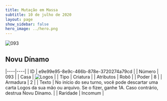 ```yaml
---
title: Mutação em Massa
subtitle: 10 de julho de 2020
layout: page
show_sidebar: false
hero_image: ../hero.png
---
```


![093](https://cdn.keyforgegame.com/media/card_front/pt/479_093_MGQ7FC76RF6_pt.png)

## Novu Dínamo

|----|----|
| ID | e9e99e95-8e9c-466b-878e-3720274a79cd |
| Número | 093 |
| Casa | ![Logos](https://archonarcana.com/images/thumb/c/ce/Logos.png/22px-Logos.png "Logos") |
| Tipo | Criatura |
| Atributos | Robô |
| Poder | 8 |
| Armadura | 2 |
| Texto | No início do seu turno, você pode descartar uma carta Logos da sua   mão ou arquivo. Se o fizer, ganhe 1A.   Caso contrário, destrua Novu Dínamo. |
| Raridade | Incomum |
